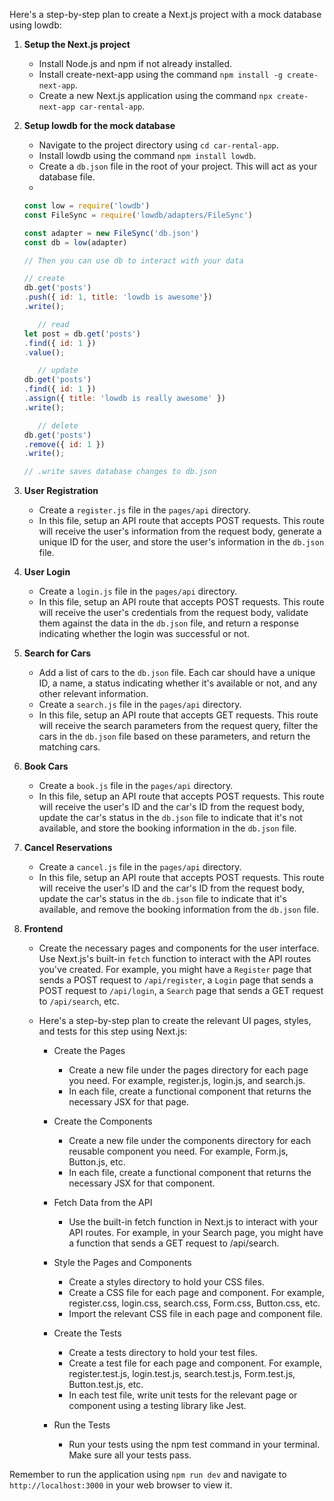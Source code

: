 Here's a step-by-step plan to create a Next.js project with a mock database using lowdb:

1. **Setup the Next.js project**
   - Install Node.js and npm if not already installed.
   - Install create-next-app using the command `npm install -g create-next-app`.
   - Create a new Next.js application using the command `npx create-next-app car-rental-app`.

2. **Setup lowdb for the mock database**
   - Navigate to the project directory using `cd car-rental-app`.
   - Install lowdb using the command `npm install lowdb`.
   - Create a `db.json` file in the root of your project. This will act as your database file.
   - 
   ```js
   const low = require('lowdb')
   const FileSync = require('lowdb/adapters/FileSync')

   const adapter = new FileSync('db.json')
   const db = low(adapter)

   // Then you can use db to interact with your data

   // create
   db.get('posts')
   .push({ id: 1, title: 'lowdb is awesome'})
   .write();

      // read
   let post = db.get('posts')
   .find({ id: 1 })
   .value();

      // update
   db.get('posts')
   .find({ id: 1 })
   .assign({ title: 'lowdb is really awesome' })
   .write();

      // delete
   db.get('posts')
   .remove({ id: 1 })
   .write();

   // .write saves database changes to db.json
   ```

3. **User Registration**
   - Create a `register.js` file in the `pages/api` directory.
   - In this file, setup an API route that accepts POST requests. This route will receive the user's information from the request body, generate a unique ID for the user, and store the user's information in the `db.json` file.

4. **User Login**
   - Create a `login.js` file in the `pages/api` directory.
   - In this file, setup an API route that accepts POST requests. This route will receive the user's credentials from the request body, validate them against the data in the `db.json` file, and return a response indicating whether the login was successful or not.

5. **Search for Cars**
   - Add a list of cars to the `db.json` file. Each car should have a unique ID, a name, a status indicating whether it's available or not, and any other relevant information.
   - Create a `search.js` file in the `pages/api` directory.
   - In this file, setup an API route that accepts GET requests. This route will receive the search parameters from the request query, filter the cars in the `db.json` file based on these parameters, and return the matching cars.

6. **Book Cars**
   - Create a `book.js` file in the `pages/api` directory.
   - In this file, setup an API route that accepts POST requests. This route will receive the user's ID and the car's ID from the request body, update the car's status in the `db.json` file to indicate that it's not available, and store the booking information in the `db.json` file.

7. **Cancel Reservations**
   - Create a `cancel.js` file in the `pages/api` directory.
   - In this file, setup an API route that accepts POST requests. This route will receive the user's ID and the car's ID from the request body, update the car's status in the `db.json` file to indicate that it's available, and remove the booking information from the `db.json` file.

8. **Frontend**
   - Create the necessary pages and components for the user interface. Use Next.js's built-in `fetch` function to interact with the API routes you've created. For example, you might have a `Register` page that sends a POST request to `/api/register`, a `Login` page that sends a POST request to `/api/login`, a `Search` page that sends a GET request to `/api/search`, etc.
   - Here's a step-by-step plan to create the relevant UI pages, styles, and tests for this step using Next.js:

      - Create the Pages
         - Create a new file under the pages directory for each page you need. For example, register.js, login.js, and search.js.
         - In each file, create a functional component that returns the necessary JSX for that page.

      - Create the Components
         - Create a new file under the components directory for each reusable component you need. For example, Form.js, Button.js, etc.
         - In each file, create a functional component that returns the necessary JSX for that component.

      - Fetch Data from the API
         - Use the built-in fetch function in Next.js to interact with your API routes. For example, in your Search page, you might have a function that sends a GET request to /api/search.

      - Style the Pages and Components
         - Create a styles directory to hold your CSS files.
         - Create a CSS file for each page and component. For example, register.css, login.css, search.css, Form.css, Button.css, etc.
         - Import the relevant CSS file in each page and component file.

      - Create the Tests
         - Create a tests directory to hold your test files.
         - Create a test file for each page and component. For example, register.test.js, login.test.js, search.test.js, Form.test.js, Button.test.js, etc.
         - In each test file, write unit tests for the relevant page or component using a testing library like Jest.

      - Run the Tests
         - Run your tests using the npm test command in your terminal. Make sure all your tests pass.


Remember to run the application using `npm run dev` and navigate to `http://localhost:3000` in your web browser to view it.
